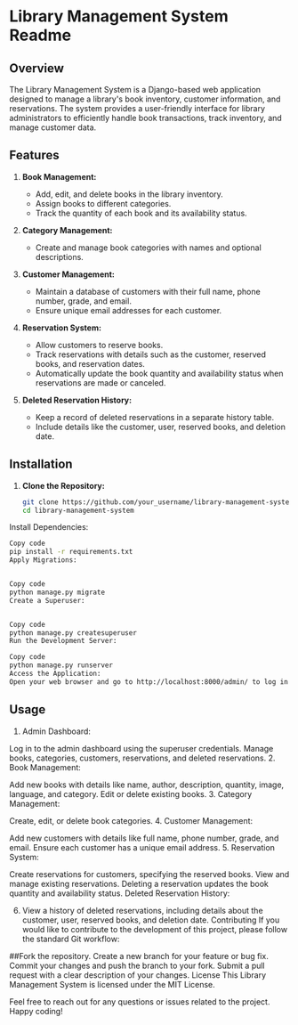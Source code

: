 # Library Management System Readme

## Overview

The Library Management System is a Django-based web application designed to manage a library's book inventory, customer information, and reservations. The system provides a user-friendly interface for library administrators to efficiently handle book transactions, track inventory, and manage customer data.

## Features

1. **Book Management:**
   - Add, edit, and delete books in the library inventory.
   - Assign books to different categories.
   - Track the quantity of each book and its availability status.

2. **Category Management:**
   - Create and manage book categories with names and optional descriptions.

3. **Customer Management:**
   - Maintain a database of customers with their full name, phone number, grade, and email.
   - Ensure unique email addresses for each customer.

4. **Reservation System:**
   - Allow customers to reserve books.
   - Track reservations with details such as the customer, reserved books, and reservation dates.
   - Automatically update the book quantity and availability status when reservations are made or canceled.

5. **Deleted Reservation History:**
   - Keep a record of deleted reservations in a separate history table.
   - Include details like the customer, user, reserved books, and deletion date.

## Installation

1. **Clone the Repository:**
   ```bash
   git clone https://github.com/your_username/library-management-system.git
   cd library-management-system
Install Dependencies:

```bash
Copy code
pip install -r requirements.txt
Apply Migrations:


Copy code
python manage.py migrate
Create a Superuser:


Copy code
python manage.py createsuperuser
Run the Development Server:

Copy code
python manage.py runserver
Access the Application:
Open your web browser and go to http://localhost:8000/admin/ to log in with the superuser credentials and manage the application.
```

## Usage
1. Admin Dashboard:

Log in to the admin dashboard using the superuser credentials.
Manage books, categories, customers, reservations, and deleted reservations.
2. Book Management:

Add new books with details like name, author, description, quantity, image, language, and category.
Edit or delete existing books.
3. Category Management:

Create, edit, or delete book categories.
4. Customer Management:

Add new customers with details like full name, phone number, grade, and email.
Ensure each customer has a unique email address.
5. Reservation System:

Create reservations for customers, specifying the reserved books.
View and manage existing reservations.
Deleting a reservation updates the book quantity and availability status.
Deleted Reservation History:

6. View a history of deleted reservations, including details about the customer, user, reserved books, and deletion date.
Contributing
If you would like to contribute to the development of this project, please follow the standard Git workflow:

##Fork the repository.
Create a new branch for your feature or bug fix.
Commit your changes and push the branch to your fork.
Submit a pull request with a clear description of your changes.
License
This Library Management System is licensed under the MIT License.

Feel free to reach out for any questions or issues related to the project. Happy coding!